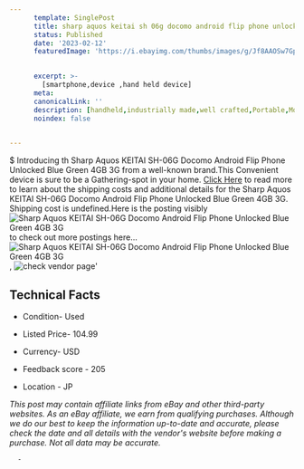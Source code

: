 ```yaml
---
      template: SinglePost
      title: sharp aquos keitai sh 06g docomo android flip phone unlocked blue green 4gb 3g
      status: Published
      date: '2023-02-12'
      featuredImage: 'https://i.ebayimg.com/thumbs/images/g/Jf8AAOSw7GpjwVkY/s-l225.jpg'
       

      excerpt: >-
        [smartphone,device ,hand held device]
      meta:
      canonicalLink: ''
      description: [handheld,industrially made,well crafted,Portable,Mobile,Compact,Convenient,Lightweight,Maneuverable,Man-portable,Miniature,Carriable,Hand-held,Light,Holdable,Transportable,Mobile device,Pocket-sized,On-the-go,Wireless,Cordless,Compact size,Convenient size, smartphone,device ,hand held device]
      noindex: false
      

---
```

$
      Introducing th Sharp Aquos KEITAI SH-06G Docomo Android Flip Phone Unlocked Blue Green 4GB 3G from a well-known brand.This Convenient device  is sure to be a Gathering-spot in your home. [Click Here](https://www.ebay.com/itm/364109622050?hash=item54c69feb22%3Ag%3AJf8AAOSw7GpjwVkY&mkevt=1&mkcid=1&mkrid=711-53200-19255-0&campid=%253CePNCampaignId%253E&customid=%253CreferenceId%253E&toolid=10049) to read more to learn about the shipping costs and additional details for the Sharp Aquos KEITAI SH-06G Docomo Android Flip Phone Unlocked Blue Green 4GB 3G. Shipping cost is undefined.Here is the posting visibly ![Sharp Aquos KEITAI SH-06G Docomo Android Flip Phone Unlocked Blue Green 4GB 3G](https://i.ebayimg.com/thumbs/images/g/Jf8AAOSw7GpjwVkY/s-l225.jpg) to check out more postings here... ![Sharp Aquos KEITAI SH-06G Docomo Android Flip Phone Unlocked Blue Green 4GB 3G](https://i.ebayimg.com/images/g/Jf8AAOSw7GpjwVkY/s-l500.jpg), ![check vendor page](https://origin-galleryplus.ebayimg.com/ws/web/364109622050_2_0_1/225x225.jpg,https://origin-galleryplus.ebayimg.com/ws/web/364109622050_3_0_1/225x225.jpg,https://origin-galleryplus.ebayimg.com/ws/web/364109622050_4_0_1/225x225.jpg,https://origin-galleryplus.ebayimg.com/ws/web/364109622050_5_0_1/225x225.jpg)'

      

 ## Technical Facts 



     
      

 - Condition- Used 


      

 - Listed Price- 104.99 


      

 - Currency- USD 


      

 - Feedback score - 205 


      

 - Location - JP 


      
      

 *_This post may contain affiliate links from eBay and other third-party websites. As an eBay affiliate, we earn from qualifying purchases. Although we do our best to keep the information up-to-date and accurate, please check the date and all details with the vendor's website before making a purchase. Not all data may be accurate._*




      -
